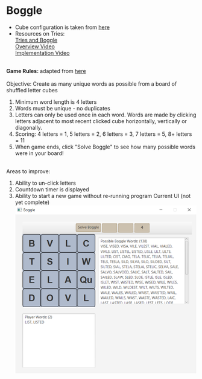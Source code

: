# Boggle
- Cube configuration is taken from [here](https://stanford.edu/class/archive/cs/cs106x/cs106x.1132/handouts/17-Assignment-3-Boggle.pdf/)
- Resources on Tries: <br>[Tries and Boggle](https://www.geeksforgeeks.org/boggle-set-2-using-trie/?ref=lbp)<br> [Overview Video](https://www.youtube.com/watch?v=K5gYn7qL3lE)<br>[Implementation Video](https://www.youtube.com/watch?v=giiaIofn31A)

<br> <b> Game Rules: </b> adapted from [here](https://groupgames101.com/boggle-rules/) <br><br>
Objective: Create as many unique words as possible from a board of shuffled letter cubes
1. Minimum word length is 4 letters
2. Words must be unique - no duplicates
3. Letters can only be used once in each word. Words are made by clicking letters adjacent to most recent clicked cube 
horizontally, vertically or diagonally. 
4. Scoring: 4 letters = 1, 5 letters  = 2, 6 letters = 3, 7 letters = 5, 8+ letters = 11
5. When game ends, click "Solve Boggle" to see how many possible words were in your board!


<br>Areas to improve:
1. Ability to un-click letters
2. Countdown timer is displayed
3. Ability to start a new game without re-running program
Current UI (not yet complete)
  ![Boggle Screenshot](BoggleScreenshot.png)